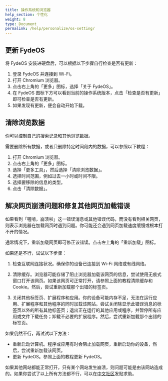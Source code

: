 ```yaml
---
title: 操作系统和浏览器
help_section: 个性化
weight: 8
type: Document
permalink: /help/personalize/os-setting/
---
```


## 更新 FydeOS

将 FydeOS 安装进硬盘后，可以根据以下步骤自行检查是否有更新：

1. 登录 FydeOS 并连接到 Wi-Fi。
2. 打开 Chromium 浏览器。
3. 点击右上角的「更多」图标，选择「关于 FydeOS」。
4. 在 FydeOS 图标下方可以看到当前的操作系统版本，点击「检查是否有更新」即可检查是否有更新。
5. 如果发现有更新，便会自动开始下载。

## 清除浏览数据

你可以控制自己的搜索记录和其他浏览数据。

需要删除所有数据，或者只删除特定时间段内的数据，可以参照以下教程：

1. 打开 Chromium 浏览器。
2. 点击右上角的「更多」图标。
3. 选择「更多工具」，然后选择「清除浏览数据」。
4. 选择时间范围，例如过去一小时或时间不限。
5. 选择要移除的信息的类型。
6. 点击「清除数据」。

## 解决网页崩溃问题和修复其他网页加载错误

如果看到「喔唷，崩溃啦」这一错误消息或其他错误代码，而没有看到相关网页，则表示浏览器在加载网页时遇到问题。你可能还会遇到网页加载速度缓慢或根本打不开的情况。

通常情况下，重新加载网页即可修正该错误。点击左上角的「重新加载」图标。

如果还是不行，试试以下步骤：

1. 检查互联网连接状况。确保你的设备已连接到 Wi-Fi 网络或有线网络。

2. 清除缓存。浏览器可能存储了阻止浏览器加载该网页的信息，尝试使用无痕式窗口打开该网页。如果该网页可正常打开，请参照上面的教程清除缓存和 Cookie。然后，尝试重新加载那个出错的标签页。

3. 关闭其他标签页、扩展程序和应用。你的设备可能内存不足，无法在运行应用、扩展程序和其他程序的同时加载该网站。尝试关闭除显示此错误消息的标签页以外的所有其他标签页；退出正在运行的其他应用或程序，并暂停所有应用或文件下载任务；卸载不必要的扩展程序。然后，尝试重新加载那个出错的标签页。

如果仍然不行，再试试以下方法：

- 重新启动计算机。程序或应用有时会阻止加载网页，重新启动你的设备，然后，尝试重新加载该网页。
- 更新 FydeOS。参照上面的教程更新 FydeOS。

如果其他网站都能正常打开，只有某个网站发生崩溃，则问题可能是由该网站造成的。如果你尝试了以上所有方法都不行，可以在[中文社区](https://fydeos.com/community/)发贴求助。





